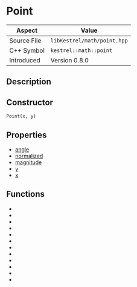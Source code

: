 # Point
| Aspect | Value |
| --- | --- |
| Source File | `libKestrel/math/point.hpp` |
| C++ Symbol | `kestrel::math::point` |
| Introduced | Version 0.8.0 |
## Description
## Constructor
```
Point(x, y)
```
## Properties

 - [angle](angle.md)
 - [normalized](normalized.md)
 - [magnitude](magnitude.md)
 - [y](y.md)
 - [x](x.md)

## Functions

 - [](rotateAround.md)
 - [](multiply.md)
 - [](normalize.md)
 - [](divide.md)
 - [](dotProduct.md)
 - [](angleTo.md)
 - [](ceil.md)
 - [](distanceTo.md)
 - [](floor.md)
 - [](add.md)
 - [](round.md)
 - [](subtract.md)


